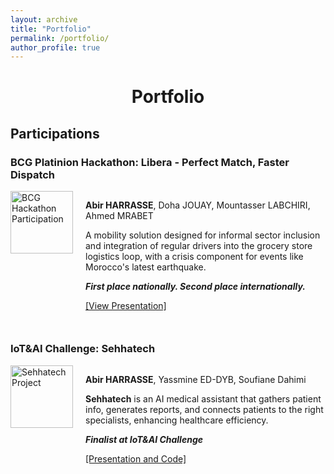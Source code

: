 ```yaml
---
layout: archive
title: "Portfolio"
permalink: /portfolio/
author_profile: true
---
```


<h1 style="text-align: center;">Portfolio</h1>

## Participations

<div style="margin-bottom: 50px;">
  <h3>BCG Platinion Hackathon: Libera - Perfect Match, Faster Dispatch</h3>
  <div style="display: flex; align-items: flex-start;">
    <img src="https://abirharrasse.github.io/images/BCG_hack.png" alt="BCG Hackathon Participation" style="width: 100px; height: 100px; object-fit: cover; margin-right: 20px;">
    <div>
      <p style="font-size: 14px;"><strong>Abir HARRASSE</strong>, Doha JOUAY, Mountasser LABCHIRI, Ahmed MRABET</p>
      <p style="font-size: 14px;">A mobility solution designed for informal sector inclusion and integration of regular drivers into the grocery store logistics loop, with a crisis component for events like Morocco's latest earthquake.</p>
      <p style="font-size: 14px;"><em><strong>First place nationally. Second place internationally.</strong></em></p>
      <a href="https://abirharrasse.github.io/files/BCG_Platinion_Presentation.pdf" target="_blank">[View Presentation]</a>
    </div>
  </div>
</div>

<div style="margin-bottom: 50px;">
  <h3>IoT&AI Challenge: Sehhatech</h3>
  <div style="display: flex; align-items: flex-start;">
    <img src="https://abirharrasse.github.io/images/iot_challenge.png" alt="Sehhatech Project" style="width: 100px; height: 100px; object-fit: cover; margin-right: 20px;">
    <div>
      <p style="font-size: 14px;"><strong>Abir HARRASSE</strong>, Yassmine ED-DYB, Soufiane Dahimi</p>
      <p style="font-size: 14px;"><strong>Sehhatech</strong> is an AI medical assistant that gathers patient info, generates reports, and connects patients to the right specialists, enhancing healthcare efficiency.</p>
      <p style="font-size: 14px;"><em><strong>Finalist at IoT&AI Challenge</strong></em></p>
      <a href="https://github.com/MoroccoAI/2023-GenAI-Hackathon/tree/main/SehhaTech" target="_blank">[Presentation and Code]</a>
    </div>
  </div>
</div>
